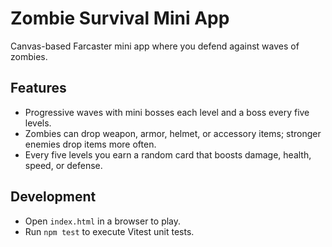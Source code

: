 # Zombie Survival Mini App

Canvas-based Farcaster mini app where you defend against waves of zombies.

## Features
- Progressive waves with mini bosses each level and a boss every five levels.
- Zombies can drop weapon, armor, helmet, or accessory items; stronger enemies drop items more often.
- Every five levels you earn a random card that boosts damage, health, speed, or defense.

## Development
- Open `index.html` in a browser to play.
- Run `npm test` to execute Vitest unit tests.
